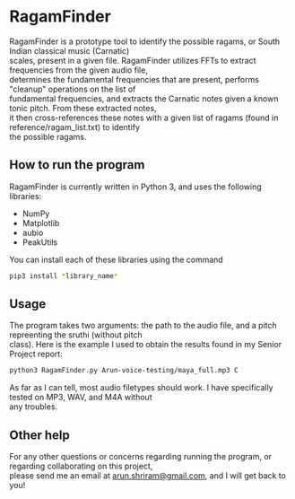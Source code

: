 # RagamFinder
RagamFinder is a prototype tool to identify the possible ragams, or South Indian classical music (Carnatic)  
scales, present in a given file. RagamFinder utilizes FFTs to extract frequencies from the given audio file,  
determines the fundamental frequencies that are present, performs "cleanup" operations on the list of  
fundamental frequencies, and extracts the Carnatic notes given a known tonic pitch. From these extracted notes,  
it then cross-references these notes with a given list of ragams (found in reference/ragam_list.txt) to identify  
the possible ragams. 

## How to run the program
RagamFinder is currently written in Python 3, and uses the following libraries:

 - NumPy  
 - Matplotlib  
 - aubio  
 - PeakUtils  

You can install each of these libraries using the command  
```bash
pip3 install *library_name*  
```
## Usage
The program takes two arguments: the path to the audio file, and a pitch repreenting the sruthi (without pitch  
class). Here is the example I used to obtain the results found in my Senior Project report:  
```bash
python3 RagamFinder.py Arun-voice-testing/maya_full.mp3 C  
```   
As far as I can tell, most audio filetypes should work. I have specifically tested on MP3, WAV, and M4A without  
any troubles.  

## Other help  
For any other questions or concerns regarding running the program, or regarding collaborating on this project,  
please send me an email at arun.shriram@gmail.com, and I will get back to you! 